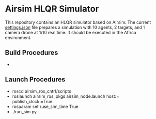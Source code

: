 # Airsim HLQR Simulator
This repository contains an HLQR simulator based on Airsim. The current [settings.json](/settings.json) file prepares a simulation with 10 agents, 2 targets, and 1 camera drone at 1/10 real time. It should be executed in the Africa environment.


## Build Procedures
-

## Launch Procedures
- roscd airsim_ros_cntrl/scripts
- roslaunch airsim_ros_pkgs airsim_node.launch host:=<ip> publish_clock:=True
- rosparam set /use_sim_time True
- ./run_sim.py 
